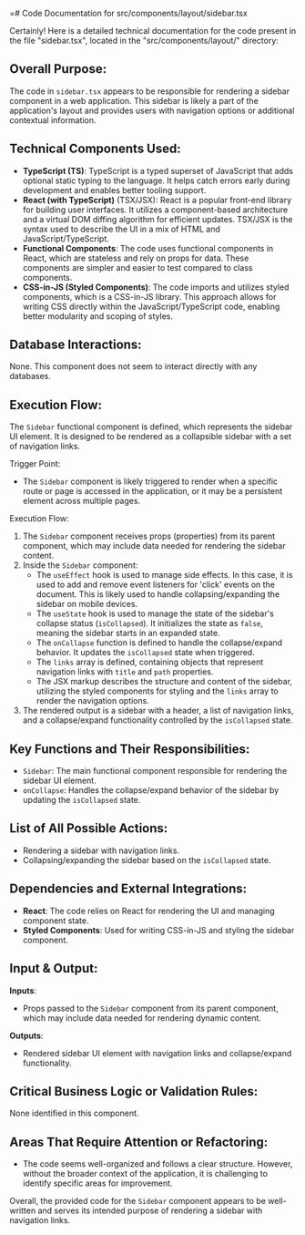 =# Code Documentation for src/components/layout/sidebar.tsx

Certainly! Here is a detailed technical documentation for the code present in the file "sidebar.tsx", located in the "src/components/layout/" directory:

## Overall Purpose:
The code in `sidebar.tsx` appears to be responsible for rendering a sidebar component in a web application. This sidebar is likely a part of the application's layout and provides users with navigation options or additional contextual information.

## Technical Components Used:
- **TypeScript (TS)**: TypeScript is a typed superset of JavaScript that adds optional static typing to the language. It helps catch errors early during development and enables better tooling support.
- **React (with TypeScript)** (TSX/JSX): React is a popular front-end library for building user interfaces. It utilizes a component-based architecture and a virtual DOM diffing algorithm for efficient updates. TSX/JSX is the syntax used to describe the UI in a mix of HTML and JavaScript/TypeScript.
- **Functional Components**: The code uses functional components in React, which are stateless and rely on props for data. These components are simpler and easier to test compared to class components.
- **CSS-in-JS (Styled Components)**: The code imports and utilizes styled components, which is a CSS-in-JS library. This approach allows for writing CSS directly within the JavaScript/TypeScript code, enabling better modularity and scoping of styles.

## Database Interactions:
None. This component does not seem to interact directly with any databases.

## Execution Flow:
The `Sidebar` functional component is defined, which represents the sidebar UI element. It is designed to be rendered as a collapsible sidebar with a set of navigation links.

Trigger Point:
- The `Sidebar` component is likely triggered to render when a specific route or page is accessed in the application, or it may be a persistent element across multiple pages.

Execution Flow:
1. The `Sidebar` component receives props (properties) from its parent component, which may include data needed for rendering the sidebar content.
2. Inside the `Sidebar` component:
   - The `useEffect` hook is used to manage side effects. In this case, it is used to add and remove event listeners for 'click' events on the document. This is likely used to handle collapsing/expanding the sidebar on mobile devices.
   - The `useState` hook is used to manage the state of the sidebar's collapse status (`isCollapsed`). It initializes the state as `false`, meaning the sidebar starts in an expanded state.
   - The `onCollapse` function is defined to handle the collapse/expand behavior. It updates the `isCollapsed` state when triggered.
   - The `links` array is defined, containing objects that represent navigation links with `title` and `path` properties.
   - The JSX markup describes the structure and content of the sidebar, utilizing the styled components for styling and the `links` array to render the navigation options.
3. The rendered output is a sidebar with a header, a list of navigation links, and a collapse/expand functionality controlled by the `isCollapsed` state.

## Key Functions and Their Responsibilities:
- `Sidebar`: The main functional component responsible for rendering the sidebar UI element.
- `onCollapse`: Handles the collapse/expand behavior of the sidebar by updating the `isCollapsed` state.

## List of All Possible Actions:
- Rendering a sidebar with navigation links.
- Collapsing/expanding the sidebar based on the `isCollapsed` state.

## Dependencies and External Integrations:
- **React**: The code relies on React for rendering the UI and managing component state.
- **Styled Components**: Used for writing CSS-in-JS and styling the sidebar component.

## Input & Output:
**Inputs**:
- Props passed to the `Sidebar` component from its parent component, which may include data needed for rendering dynamic content.

**Outputs**:
- Rendered sidebar UI element with navigation links and collapse/expand functionality.

## Critical Business Logic or Validation Rules:
None identified in this component.

## Areas That Require Attention or Refactoring:
- The code seems well-organized and follows a clear structure. However, without the broader context of the application, it is challenging to identify specific areas for improvement.

Overall, the provided code for the `Sidebar` component appears to be well-written and serves its intended purpose of rendering a sidebar with navigation links.
